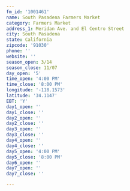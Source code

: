 ```yaml
---
fm_id: '1001461'
name: South Pasadena Farmers Market
category: Farmers Market
address_1: Meridan Ave. and El Centro Street
city: South Pasadena
state: California
zipcode: '91030'
phone: ''
website: ''
season_open: 3/14
season_close: 11/07
day_open: '5'
time_open: '4:00 PM'
time_close: '8:00 PM'
longitude: '-118.1573'
latitude: '34.1147'
EBT: 'Y'
day1_open: ''
day1_close: ''
day2_open: ''
day2_close: ''
day3_open: ''
day3_close: ''
day4_open: ''
day4_close: ''
day5_open: '4:00 PM'
day5_close: '8:00 PM'
day6_open: ''
day7_open: ''
day7_close: ''

---
```

